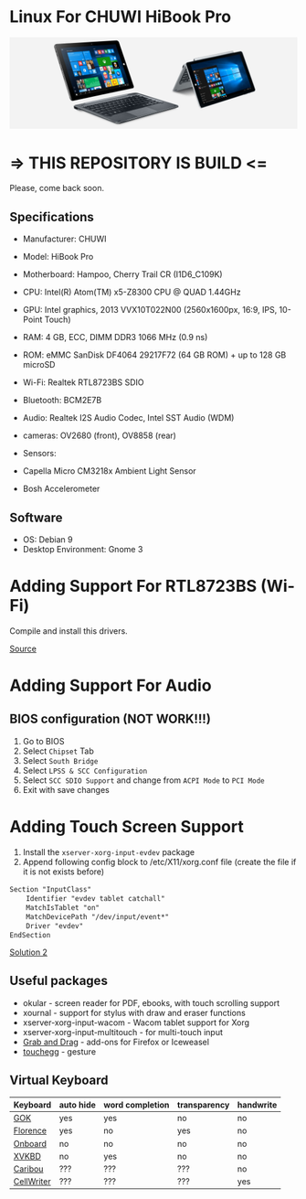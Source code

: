 # Linux For CHUWI HiBook Pro
![Linux For CHUWI HiBook Pro](assets/HiBookPro_a1_08.jpg)

# => THIS REPOSITORY IS BUILD <=
Please, come back soon.

## Specifications
* Manufacturer: CHUWI
* Model: HiBook Pro


* Motherboard: Hampoo, Cherry Trail CR (I1D6_C109K)
* CPU: Intel(R) Atom(TM) x5-Z8300 CPU @ QUAD 1.44GHz
* GPU: Intel graphics, 2013 VVX10T022N00 (2560x1600px, 16:9, IPS, 10-Point Touch)
* RAM: 4 GB, ECC, DIMM DDR3 1066 MHz (0.9 ns)
* ROM: eMMC SanDisk DF4064 29217F72 (64 GB ROM) + up to 128 GB microSD
* Wi-Fi: Realtek RTL8723BS SDIO
* Bluetooth: BCM2E7B
* Audio: Realtek I2S Audio Codec, Intel SST Audio (WDM)
* cameras: OV2680 (front), OV8858 (rear)
* Sensors:
 * Capella Micro CM3218x Ambient Light Sensor
 * Bosh Accelerometer

## Software
* OS: Debian 9
* Desktop Environment: Gnome 3


# Adding Support For RTL8723BS (Wi-Fi)
Compile and install this drivers.

[Source](https://github.com/hadess/rtl8723bs/wiki/RTL8723BS-module-building-instruction-for-Debian-GNU-Linux)

# Adding Support For Audio
## BIOS configuration (NOT WORK!!!)
1. Go to BIOS
2. Select `Chipset` Tab
3. Select `South Bridge`
4. Select `LPSS & SCC Configuration`
5. Select `SCC SDIO Support` and change from `ACPI Mode` to `PCI Mode`
6. Exit with save changes

# Adding Touch Screen Support
1. Install the `xserver-xorg-input-evdev` package
2. Append following config block to /etc/X11/xorg.conf file (create the file if it is not exists before)
```
Section "InputClass"
	Identifier "evdev tablet catchall"
	MatchIsTablet "on"
	MatchDevicePath "/dev/input/event*"
	Driver "evdev"
EndSection
```
[Solution 2](https://boundarydevices.com/debian-in-more-depth-adding-touch-support/)

## Useful packages
* okular - screen reader for PDF, ebooks, with touch scrolling support
* xournal - support for stylus with draw and eraser functions
* xserver-xorg-input-wacom - Wacom tablet support for Xorg
* xserver-xorg-input-multitouch - for multi-touch input
* [Grab and Drag](https://addons.mozilla.org/en-US/firefox/addon/grab-and-drag/) - add-ons for Firefox or Iceweasel
* [touchegg](https://www.linux.com/learn/how-configure-touchscreen-linux) - gesture

## Virtual Keyboard
| Keyboard | auto hide | word completion | transparency | handwrite |
| :------- | :-------- | --------------- | :----------- | :-------- |
| [GOK](http://www.gok.ca/gok) | yes | yes | no | no |
| [Florence](http://florence.sourceforge.net/english/alternatives.html) | yes | no | yes | no |
| [Onboard](https://launchpad.net/onboard) | no | no | no | no |
| [XVKBD](http://homepage3.nifty.com/tsato/xvkbd) | no | yes | no | no |
| [Caribou](https://wiki.gnome.org/action/show/Projects/Caribou?action=show&redirect=Caribou) | ??? | ??? | ??? | no |
| [CellWriter](https://github.com/risujin/cellwriter) | ??? | ??? | ??? | yes |
